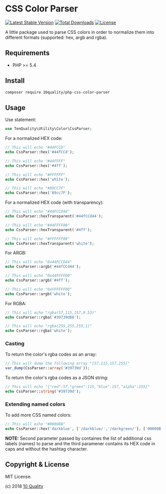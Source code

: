 # CSS Color Parser

[![Latest Stable Version](https://poser.pugx.org/10quality/php-css-color-parser/v/stable)](https://packagist.org/packages/10quality/php-css-color-parser)
[![Total Downloads](https://poser.pugx.org/10quality/php-css-color-parser/downloads)](https://packagist.org/packages/10quality/php-css-color-parser)
[![License](https://poser.pugx.org/10quality/php-css-color-parser/license)](https://packagist.org/packages/10quality/php-css-color-parser)

A little package used to parse CSS colors in order to normalize them into different formats (supported: hex, argb and rgba).

## Requirements

* PHP >= 5.4

## Install

```bash
composer require 10quality/php-css-color-parser
```

## Usage

Use statement:
```php
use TenQuality\Utility\Color\CssParser;
```

For a normalized HEX code:
```php
// This will echo "#44FCCD"
echo CssParser::hex('#44fCCd');

// This will echo "#44FFFF"
echo CssParser::hex('#4ff');

// This will echo "#FFFFFF"
echo CssParser::hex('white');

// This will echo "#89CC7F"
echo CssParser::hex('89cc7F');
```

For a normalized HEX code (with transparency):
```php
// This will echo "#44FCCD44"
echo CssParser::hexTransparent('#44fCCd44');

// This will echo "#44FFFF00"
echo CssParser::hexTransparent('#4ff');

// This will echo "#FFFFFF00"
echo CssParser::hexTransparent('white');
```

For ARGB:
```php
// This will echo "0x44FCCD44"
echo CssParser::argb('#44fCCd44');

// This will echo "0x44FFFF00"
echo CssParser::argb('#4ff');

// This will echo "0xFFFFFF00"
echo CssParser::argb('white');
```

For RGBA:
```php
// This will echo "rgba(57,115,157,0.53)"
echo CssParser::rgba('#39739d88');

// This will echo "rgba(255,255,255,1)"
echo CssParser::rgba('white');
```

### Casting

To return the color's rgba codes as an array:
```php
// This will dump the following array "[57,115,157,255]"
var_dump(CssParser::array('#39739d'));
```

To return the color's rgba codes as a JSON string:
```php
// This will echo "{"red":57,"green":115,"blue":157,"alpha":255}"
echo CssParser::string('#39739d');
```

### Extending named colors

To add more CSS named colors:
```php
// This will exho "#00008B"
echo CssParser::hex('darkblue', ['/darkblue/','/darkgreen/'], ['00008B','006400']);
```
**NOTE:** Second parameter passed by containes the list of additional css labels (names) to parse and the third paramener contains its HEX code in caps and without the hashtag character.

## Copyright & License

MIT License.

(c) 2018 [10 Quality](https://www.10quality.com/)